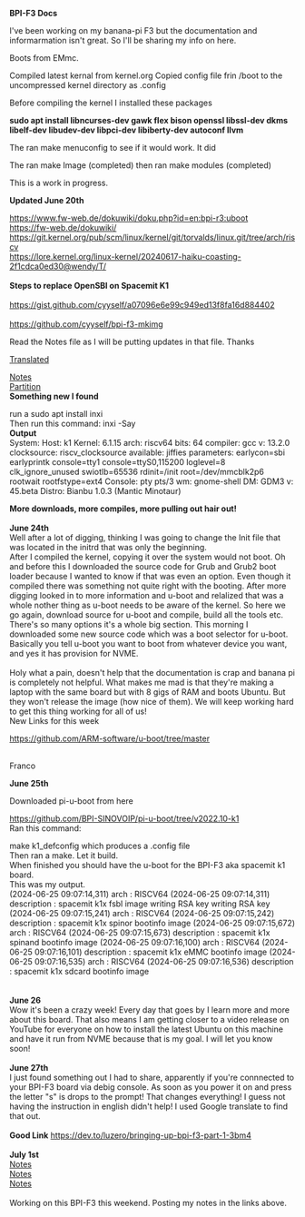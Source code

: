 **BPI-F3 Docs**

I've been working on my banana-pi F3 but the documentation and informarmation isn't great. So I'll be sharing my info on here.

Boots from EMmc.

Compiled latest kernal from kernel.org
Copied config file frin /boot to the uncompressed kernel directory as .config

Before compiling the kernel I installed these packages

**sudo apt install libncurses-dev gawk flex bison openssl libssl-dev dkms libelf-dev libudev-dev libpci-dev libiberty-dev autoconf llvm**

The ran make menuconfig to see if it would work. It did

The ran make Image  (completed)
then ran make modules (completed)

This is a work in progress.

**Updated June 20th**

https://www.fw-web.de/dokuwiki/doku.php?id=en:bpi-r3:uboot
<br>
https://fw-web.de/dokuwiki/
<br>
https://git.kernel.org/pub/scm/linux/kernel/git/torvalds/linux.git/tree/arch/riscv
<br>
https://lore.kernel.org/linux-kernel/20240617-haiku-coasting-2f1cdca0ed30@wendy/T/
<br>
<br>
**Steps to replace OpenSBI on Spacemit K1**
<br>
<br>
https://gist.github.com/cyyself/a07096e6e99c949ed13f8fa16d884402
<br>
<br>
https://github.com/cyyself/bpi-f3-mkimg

Read the Notes file as I will be putting updates in that file.
Thanks

[Translated](translated/readme.md)

[Notes](notes/readme.md)<br>
[Partition](partition/readme.md)
<br>
**Something new I found**

run a sudo apt install inxi
<br>
Then run this command:   inxi -Say
<br>
**Output**
<br>
System:
  Host: k1 Kernel: 6.1.15 arch: riscv64 bits: 64 compiler: gcc v: 13.2.0
    clocksource: riscv_clocksource available: jiffies parameters: earlycon=sbi
    earlyprintk console=tty1 console=ttyS0,115200 loglevel=8 clk_ignore_unused
    swiotlb=65536 rdinit=/init root=/dev/mmcblk2p6 rootwait rootfstype=ext4
  Console: pty pts/3 wm: gnome-shell DM: GDM3 v: 45.beta Distro: Bianbu
    1.0.3 (Mantic Minotaur)<br>


**More downloads, more compiles, more pulling out hair out!**
<br>
<br>
**June 24th**
<br>
Well after a lot of digging, thinking I was going to change the Init file that was located in the initrd that was only the beginning.<br>
After I compiled the kernel, copying it over the system would not boot. Oh and before this
I downloaded the source code for Grub and Grub2 boot loader because I wanted to know if that was even an option. Even though it compiled there was 
something not quite right with the booting. After more digging looked in to more information and u-boot and relalized that was a whole nother thing
as u-boot needs to be aware of the kernel. So here we go again, download source for u-boot and compile, build all the tools etc. There's so many options
it's a whole big section. This morning I downloaded some new source code which was a boot selector for u-boot. Basically you tell u-boot you want to boot from whatever
device you want, and yes it has provision for NVME. <br>
<br>
Holy what a pain, doesn't help that the documentation is crap and banana pi is completely not helpful.  What makes me mad is that they're making a laptop with the same board but
with 8 gigs of RAM and boots Ubuntu. But they won't release the image (how nice of them). We will keep working hard to get this thing working for all of us!
<br>
New Links for this week<br>

https://github.com/ARM-software/u-boot/tree/master

<br>
Franco
<br>

**June 25th**

Downloaded pi-u-boot from here<br>

https://github.com/BPI-SINOVOIP/pi-u-boot/tree/v2022.10-k1
<br>
Ran this command:  

make k1_defconfig which produces a .config file<br>
Then ran a make. Let it build. <br>
When finished you should have the u-boot for the BPI-F3 aka spacemit k1 board.<br>
This was my output.<br>
(2024-06-25 09:07:14,311) arch : RISCV64
(2024-06-25 09:07:14,311) description : spacemit k1x fsbl image
writing RSA key
writing RSA key
(2024-06-25 09:07:15,241) arch : RISCV64
(2024-06-25 09:07:15,242) description : spacemit k1x spinor bootinfo image
(2024-06-25 09:07:15,672) arch : RISCV64
(2024-06-25 09:07:15,673) description : spacemit k1x spinand bootinfo image
(2024-06-25 09:07:16,100) arch : RISCV64
(2024-06-25 09:07:16,101) description : spacemit k1x eMMC bootinfo image
(2024-06-25 09:07:16,535) arch : RISCV64
(2024-06-25 09:07:16,536) description : spacemit k1x sdcard bootinfo image<br><br><br>
**June 26**
<br>
Wow it's been a crazy week! Every day that goes by I learn more and more about this board. That also means I am getting closer to a video release on YouTube for everyone on how to install the latest Ubuntu on this machine and have it run from NVME because that is my goal. I will let you know soon!
<br>
<br>
**June 27th**
<br>
I just found something out I had to share, apparently if you're connnected to your BPI-F3 board via debig console. As soon as you power it on and press the letter "s" is drops to the prompt!
That changes everything! I guess not having the instruction in english didn't help! I used Google translate to find that out.<br>
<br>
**Good Link**
https://dev.to/luzero/bringing-up-bpi-f3-part-1-3bm4<br>
<br>
**July 1st**
<br>
[Notes](notes/env_file.md)<br>
[Notes](notes/fullbootlog.md)<br>
[Notes](notes/ubootcommand.md)<br>
<br>
Working on this BPI-F3 this weekend. Posting my notes in the links above.  





